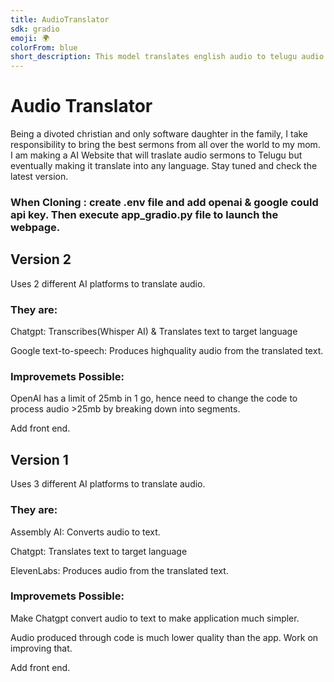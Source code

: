 ```yaml
---
title: AudioTranslator
sdk: gradio
emoji: 🌍
colorFrom: blue
short_description: This model translates english audio to telugu audio
---
```



# Audio Translator
Being a divoted christian and only software daughter in the family, I take responsibility to bring the best sermons from all over the world to my mom.   
I am making a AI Website that will traslate audio sermons to Telugu but eventually making it translate into any language. Stay tuned and check the latest version. 

### When Cloning : create .env file and add openai & google could api key. Then execute app_gradio.py file to launch the webpage. 

## Version 2 
Uses 2 different AI platforms to translate audio. 

### They are:

Chatgpt: Transcribes(Whisper AI) & Translates text to target language 

Google text-to-speech: Produces highquality audio from the translated text. 

### Improvemets Possible:

OpenAI has a limit of 25mb in 1 go, hence need to change the code to process audio >25mb by breaking down into segments. 

Add front end.

## Version 1 
Uses 3 different AI platforms to translate audio. 

### They are:

Assembly AI: Converts audio to text.

Chatgpt: Translates text to target language 

ElevenLabs: Produces audio from the translated text. 

### Improvemets Possible:

Make Chatgpt convert audio to text to make application much simpler. 

Audio produced through code is much lower quality than the app. Work on improving that.

Add front end.



